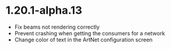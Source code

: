 # 1.20.1-alpha.13

* Fix beams not rendering correctly
* Prevent crashing when getting the consumers for a network
* Change color of text in the ArtNet configuration screen